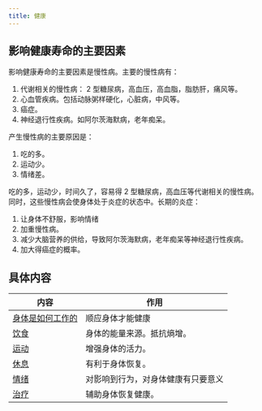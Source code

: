 ```yaml
---
title: 健康
---
```


## 影响健康寿命的主要因素
影响健康寿命的主要因素是慢性病。主要的慢性病有：
1. 代谢相关的慢性病： 2 型糖尿病，高血压，高血脂，脂肪肝，痛风等。
2. 心血管疾病。包括动脉粥样硬化，心脏病，中风等。
3. 癌症。
4. 神经退行性疾病。如阿尔茨海默病，老年痴呆。

产生慢性病的主要原因是：
1. 吃的多。
2. 运动少。
3. 情绪差。

吃的多，运动少，时间久了，容易得 2 型糖尿病，高血压等代谢相关的慢性病。同时，这些慢性病会使身体处于炎症的状态中。长期的炎症：
1. 让身体不舒服，影响情绪
2. 加重慢性病。
3. 减少大脑营养的供给，导致阿尔茨海默病，老年痴呆等神经退行性疾病。
4. 加大得癌症的概率。

## 具体内容
| 内容                   |         作用          |
|-------------------------|------------------------------|
| [身体是如何工作的](./base/readme.md)       |  顺应身体才能健康 |
| [饮食](./nutrition/readme.md)       |  身体的能量来源。抵抗熵增。 |
| [运动](./sport/readmd.md)    |   增强身体的活力。  |
| [休息](./rest/readme.md)    |   有利于身体恢复。  | 
| [情绪](./mood/readme.md)    |  对影响到行为，对身体健康有只要意义   |
| [治疗](./treatment/readme.md)    |    辅助身体恢复健康。  |

